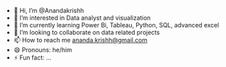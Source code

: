 - 👋 Hi, I’m @Anandakrishh
- 👀 I’m interested in Data analyst and visualization
- 🌱 I’m currently learning Power Bi, Tableau, Python, SQL, advanced excel
- 💞️ I’m looking to collaborate on data related projects
- 📫 How to reach me ananda.krishh@gmail.com
- 😄 Pronouns: he/him
- ⚡ Fun fact: ...

<!---
Anandakrishh/Anandakrishh is a ✨ special ✨ repository because its `README.md` (this file) appears on your GitHub profile.
You can click the Preview link to take a look at your changes.
--->
